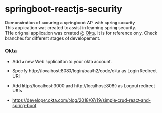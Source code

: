 # springboot-reactjs-security
Demonstration of securing a springboot API with spring security  
This application was created to assist in learning spring security.  
THe original application was created @ [Okta](https://developer.okta.com/blog/2018/07/19/simple-crud-react-and-spring-boot). It is for reference only. 
Check branches for different stages of developement.  

### Okta  
* Add a new Web applicaiton to your okta account.  
* Specify http://localhost:8080/login/oauth2/code/okta as Login Redirect URI
* Add http://localhost:3000 and http://localhost:8080 as Logout redirect URIs

* https://developer.okta.com/blog/2018/07/19/simple-crud-react-and-spring-boot  
